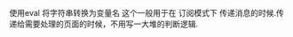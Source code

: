 使用eval 将字符串转换为变量名 
这个一般用于在 订阅模式下 传递消息的时候.传递给需要处理的页面的时候，不用写一大堆的判断逻辑.
<!--stackedit_data:
eyJoaXN0b3J5IjpbMTIzOTA1NTYyNywtMTI3ODQzODgxN119
-->